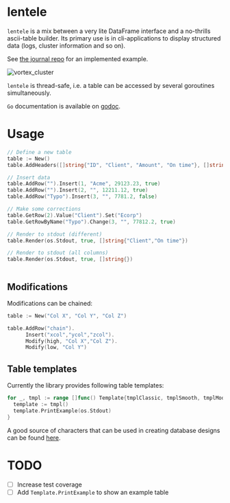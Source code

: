 # lentele

`lentele` is a mix between a very lite DataFrame interface and a
no-thrills ascii-table builder. Its primary use is in cli-applications to display
structured data (logs, cluster information and so on).

See [the journal repo](https://github.com/vaitekunas/journal) for an implemented
example.

![vortex_cluster](https://user-images.githubusercontent.com/3492398/29931653-1b68a308-8e72-11e7-9309-fbd092286945.png)

`lentele` is thread-safe, i.e. a table can be accessed by several goroutines
simultaneously.

`Go` documentation is available on [godoc](https://godoc.org/github.com/vaitekunas/lentele).

# Usage

```go
// Define a new table
table := New()
table.AddHeaders([]string{"ID", "Client", "Amount", "On time"}, []string{"%.3d","%s","%7.2f€"})

// Insert data
table.AddRow("").Insert(1, "Acme", 29123.23, true)
table.AddRow("").Insert(2, "", 12211.12, true)
table.AddRow("Typo").Insert(3, "", 7781.2, false)

// Make some corrections
table.GetRow(2).Value("Client").Set("Ecorp")
table.GetRowByName("Typo").Change(3, "", 77812.2, true)

// Render to stdout (different)
table.Render(os.Stdout, true, []string{"Client","On time"})

// Render to stdout (all columns)
table.Render(os.Stdout, true, []string{})
```
```shell

```

## Modifications

Modifications can be chained:

```Go
table := New("Col X", "Col Y", "Col Z")

table.AddRow("chain").
      Insert("xcol","ycol","zcol").
      Modify(high, "Col X","Col Z").
      Modify(low, "Col Y")
```

## Table templates

Currently the library provides following table templates:

```go
for _, tmpl := range []func() Template{tmplClassic, tmplSmooth, tmplModern} {
  template := tmpl()
  template.PrintExample(os.Stdout)
}
```

A good source of characters that can be used in creating database designs can be
found [here](https://en.wikipedia.org/wiki/Box-drawing_character).

# TODO

- [ ] Increase test coverage
- [ ] Add `Template.PrintExample` to show an example table
